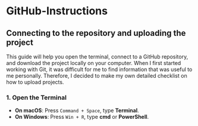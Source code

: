 # GitHub-Instructions
## Connecting to the repository and uploading the project

This guide will help you open the terminal, connect to a GitHub repository, and download the project locally on your computer. When I first started working with Git, it was difficult for me to find information that was useful to me personally. Therefore, I decided to make my own detailed checklist on how to upload projects. 

### 1. Open the Terminal

- **On macOS**: Press `Command + Space`, type **Terminal**.
- **On Windows**: Press `Win + R`, type **cmd** or **PowerShell**.
